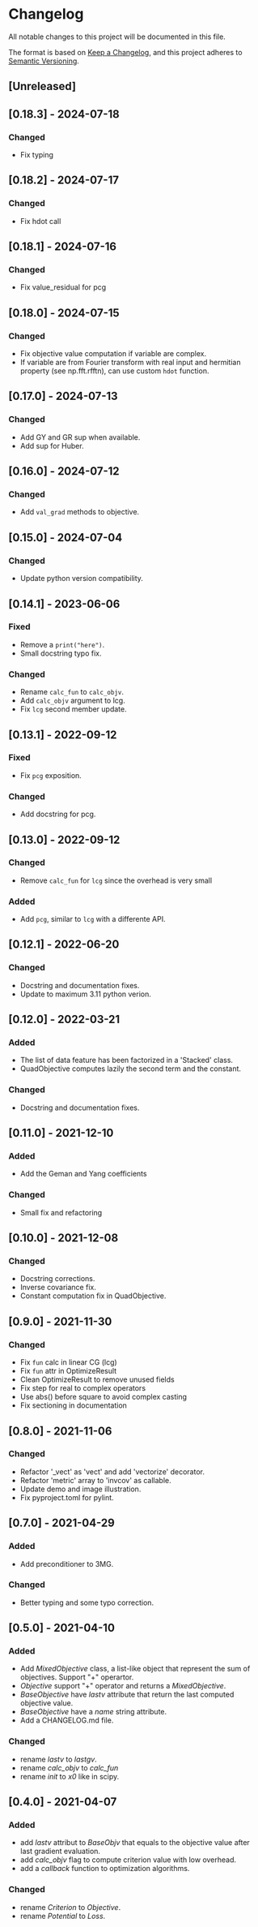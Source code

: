# Changelog
All notable changes to this project will be documented in this file.

The format is based on [Keep a Changelog](https://keepachangelog.com/en/1.0.0/),
and this project adheres to [Semantic Versioning](https://semver.org/spec/v2.0.0.html).

## [Unreleased]

## [0.18.3] - 2024-07-18

### Changed
- Fix typing

## [0.18.2] - 2024-07-17

### Changed
- Fix hdot call

## [0.18.1] - 2024-07-16

### Changed
- Fix value_residual for pcg

## [0.18.0] - 2024-07-15

### Changed
- Fix objective value computation if variable are complex.
- If variable are from Fourier transform with real input and hermitian property
  (see np.fft.rfftn), can use custom `hdot` function.

## [0.17.0] - 2024-07-13

### Changed
- Add GY and GR sup when available.
- Add sup for Huber.

## [0.16.0] - 2024-07-12

### Changed
- Add `val_grad` methods to objective.

## [0.15.0] - 2024-07-04

### Changed
- Update python version compatibility.

## [0.14.1] - 2023-06-06

### Fixed
- Remove a `print("here")`.
- Small docstring typo fix.

### Changed
- Rename `calc_fun` to `calc_objv`.
- Add `calc_objv` argument to lcg.
- Fix `lcg` second member update.

## [0.13.1] - 2022-09-12

### Fixed
- Fix `pcg` exposition.

### Changed
- Add docstring for pcg.

## [0.13.0] - 2022-09-12

### Changed
- Remove `calc_fun` for `lcg` since the overhead is very small

### Added
- Add `pcg`, similar to `lcg` with a differente API.

## [0.12.1] - 2022-06-20

### Changed
- Docstring and documentation fixes.
- Update to maximum 3.11 python verion.

## [0.12.0] - 2022-03-21

### Added
- The list of data feature has been factorized in a 'Stacked' class.
- QuadObjective computes lazily the second term and the constant.

### Changed
- Docstring and documentation fixes.

## [0.11.0] - 2021-12-10

### Added
- Add the Geman and Yang coefficients

### Changed
- Small fix and refactoring

## [0.10.0] - 2021-12-08

### Changed
- Docstring corrections.
- Inverse covariance fix.
- Constant computation fix in QuadObjective.

## [0.9.0] - 2021-11-30

### Changed
- Fix `fun` calc in linear CG (lcg)
- Fix `fun` attr in OptimizeResult
- Clean OptimizeResult to remove unused fields
- Fix step for real to complex operators 
- Use abs() before square to avoid complex casting
- Fix sectioning in documentation

## [0.8.0] - 2021-11-06

### Changed
- Refactor '_vect' as 'vect' and add 'vectorize' decorator.
- Refactor 'metric' array to 'invcov' as callable.
- Update demo and image illustration.
- Fix pyproject.toml for pylint.

## [0.7.0] - 2021-04-29

### Added
- Add preconditioner to 3MG.

### Changed
- Better typing and some typo correction.

## [0.5.0] - 2021-04-10

### Added
- Add *MixedObjective* class, a list-like object that represent the sum of
  objectives. Support "+" operartor.
- *Objective* support "+" operator and returns a *MixedObjective*.
- *BaseObjective* have *lastv* attribute that return the last computed objective
  value.
- *BaseObjective* have a *name* string attribute.
- Add a CHANGELOG.md file.

### Changed 
- rename *lastv* to *lastgv*.
- rename *calc_objv* to *calc_fun* 
- rename *init* to *x0* like in scipy.

## [0.4.0] - 2021-04-07

### Added
- add *lastv* attribut to *BaseObjv* that equals to the objective value after
  last gradient evaluation.
- add *calc_objv* flag to compute criterion value with low overhead.
- add a *callback* function to optimization algorithms.

### Changed 
- rename *Criterion* to *Objective*.
- rename *Potential* to *Loss*.
